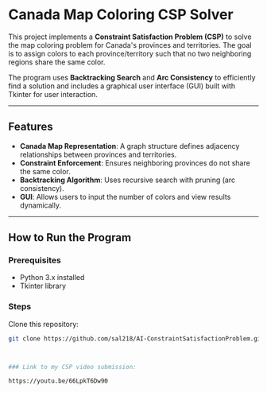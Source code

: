 # Canada Map Coloring CSP Solver

This project implements a **Constraint Satisfaction Problem (CSP)** to solve the map coloring problem for Canada's provinces and territories. The goal is to assign colors to each province/territory such that no two neighboring regions share the same color.

The program uses **Backtracking Search** and **Arc Consistency** to efficiently find a solution and includes a graphical user interface (GUI) built with Tkinter for user interaction.

---

## Features
- **Canada Map Representation**: A graph structure defines adjacency relationships between provinces and territories.
- **Constraint Enforcement**: Ensures neighboring provinces do not share the same color.
- **Backtracking Algorithm**: Uses recursive search with pruning (arc consistency).
- **GUI**: Allows users to input the number of colors and view results dynamically.

---

## How to Run the Program

### Prerequisites
- Python 3.x installed
- Tkinter library 

### Steps
Clone this repository:
   ```bash
   git clone https://github.com/sal218/AI-ConstraintSatisfactionProblem.git



### Link to my CSP video submission:

https://youtu.be/66LpkT6Dw90